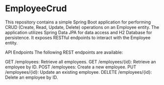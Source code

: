 # EmployeeCrud
This repository contains a simple Spring Boot application for performing CRUD (Create, Read, Update, Delete) operations on an Employee entity. The application utilizes Spring Data JPA for data access and H2 Database for persistence. It exposes RESTful endpoints to interact with the Employee entity.

API Endpoints
The following REST endpoints are available:

GET /employees: Retrieve all employees.
GET /employees/{id}: Retrieve an employee by ID.
POST /employees: Create a new employee.
PUT /employees/{id}: Update an existing employee.
DELETE /employees/{id}: Delete an employee by ID.
